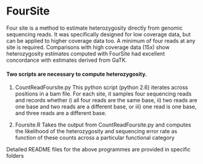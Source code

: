 # FourSite
Four site is a method to estimate heterozygosity directly from genomic sequencing reads. It was specifically designed for low coverage data, but can be applied to higher coverage data too. A minimum of four reads at any site is required. Comparisons with high coverage data (15x) show heterozygosity estimates computed with FourSite had excellent concordance with estimates derived from GaTK.

#### Two scripts are necessary to compute heterozygosity.

1) CountReadFoursite.py  This python script (python 2.6) iterates across positions in a bam file.  For each site, it samples four sequencing reads and records whether i) all four reads are the same base, ii) two reads are one base and two reads are a different base, or iii) one read is one base, and three reads are a different base. 

2) Foursite.R  Takes the output from CountReadFoursite.py and computes the likelihood of the heterozygosity and sequencing error rate as function of these counts across a particular functional category

Detailed README files for the above programmes are provided in specific folders
